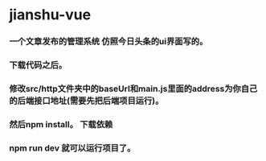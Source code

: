 # jianshu-vue
### 一个文章发布的管理系统 仿照今日头条的ui界面写的。



### 下载代码之后。
### 修改src/http文件夹中的baseUrl和main.js里面的address为你自己的后端接口地址(需要先把后端项目运行)。

### 然后npm install。 下载依赖

### npm run dev 就可以运行项目了。



